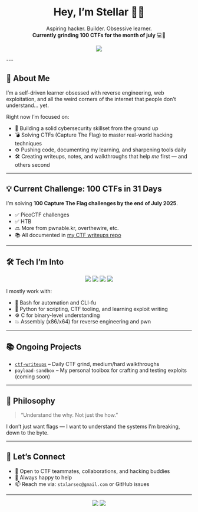 <h1 align="center">Hey, I’m Stellar 🧠💥</h1>
<p align="center">
  Aspiring hacker. Builder. Obsessive learner. <br>
  <strong>Currently grinding 100 CTFs for the month of july</strong> 💻🔐
</p>
<p align="center">
  <img src="https://img.shields.io/badge/CTFs_Completed-40%2F100-green?style=for-the-badge" />
</p>
---

## 🧬 About Me

I’m a self-driven learner obsessed with reverse engineering, web exploitation, and all the weird corners of the internet that people don’t understand… yet.

Right now I’m focused on:

- 🧠 Building a solid cybersecurity skillset from the ground up
- 💣 Solving CTFs (Capture The Flag) to master real-world hacking techniques
- ⚙️ Pushing code, documenting my learning, and sharpening tools daily
- 🛠️ Creating writeups, notes, and walkthroughs that help *me* first — and others second

---

## 💡 Current Challenge: 100 CTFs in 31 Days

I’m solving **100 Capture The Flag challenges by the end of July 2025**.

- ✅ PicoCTF challenges
- ✅ HTB
- 🔜 More from pwnable.kr, overthewire, etc.
- 📚 All documented in [my CTF writeups repo](https://github.com/Stxlar/CTF_Writeups)

---

## 🛠️ Tech I’m Into

<div align="center">
  
<img src="https://img.shields.io/badge/Bash-%23121011.svg?logo=gnu-bash&logoColor=white&style=for-the-badge" />
<img src="https://img.shields.io/badge/Python-%2314354C.svg?logo=python&logoColor=white&style=for-the-badge" />
<img src="https://img.shields.io/badge/C-%2300599C.svg?logo=c&logoColor=white&style=for-the-badge" />
<img src="https://img.shields.io/badge/Assembly-x86%20%7C%20x64-gray?style=for-the-badge" />

</div>

I mostly work with:
- 🐚 Bash for automation and CLI-fu
- 🐍 Python for scripting, CTF tooling, and learning exploit writing
- ⚙️ C for binary-level understanding
- 💥 Assembly (x86/x64) for reverse engineering and pwn

---

## 📚 Ongoing Projects

- [`ctf-writeups`](https://github.com/Stxlar/CTF_Writeups) – Daily CTF grind, medium/hard walkthroughs
- `payload-sandbox` – My personal toolbox for crafting and testing exploits (coming soon)

---

## 🧠 Philosophy

> “Understand the why. Not just the how.”

I don’t just want flags — I want to understand the systems I’m breaking, down to the byte.

---

## 🤝 Let’s Connect

- 💬 Open to CTF teammates, collaborations, and hacking buddies
- 🧩 Always happy to help 
- 📫 Reach me via: `stxlarsec@gmail.com` or GitHub issues

---

<p align="center">
  <img src="https://img.shields.io/badge/CTFs_Completed-60%2F100-green?style=for-the-badge" />
  <img src="https://img.shields.io/badge/in_Progress-%F0%9F%92%AA-black?style=for-the-badge" />
</p>

